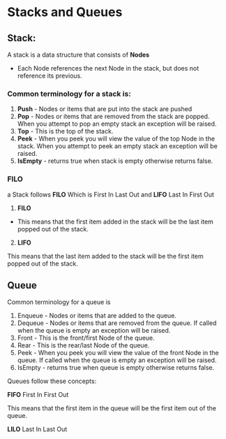 # Stacks and Queues

## Stack:

A stack is a data structure that consists of **Nodes**

* Each Node references the next Node in the stack, but does not reference its previous.


### Common terminology for a stack is:

1. **Push** - Nodes or items that are put into the stack are pushed
2. **Pop** - Nodes or items that are removed from the stack are popped. When you attempt to pop an empty stack an exception will be raised.
3. **Top** - This is the top of the stack.
4. **Peek** - When you peek you will view the value of the top Node in the stack. When you attempt to peek an empty stack an exception will be raised.
5. **IsEmpty** - returns true when stack is empty otherwise returns false.

### FILO

a Stack follows **FILO** Which is First In Last Out and **LIFO** Last In First Out
1. **FILO**

* This means that the first item added in the stack will be the last item popped out of the stack.

2. **LIFO**

This means that the last item added to the stack will be the first item popped out of the stack.



## Queue

Common terminology for a queue is

1. Enqueue - Nodes or items that are added to the queue.
2. Dequeue - Nodes or items that are removed from the queue. If called when the queue is empty an exception will be raised.
3. Front - This is the front/first Node of the queue.
4. Rear - This is the rear/last Node of the queue.
5. Peek - When you peek you will view the value of the front Node in the queue. If called when the queue is empty an exception will be raised.
6. IsEmpty - returns true when queue is empty otherwise returns false.

Queues follow these concepts:

**FIFO**
First In First Out

This means that the first item in the queue will be the first item out of the queue.

**LILO**
Last In Last Out

